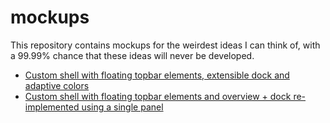 # mockups
This repository contains mockups for the weirdest ideas I can think of, with a 99.99% chance that these ideas will never be developed.

- [Custom shell with floating topbar elements, extensible dock and adaptive colors](https://www.figma.com/proto/PH9FdrFVjTkSUnMW56QEHh/Untitled?type=design&node-id=2-710&t=ocW5B7UHEOF4aKCY-0&scaling=scale-down&page-id=0%3A1&starting-point-node-id=2%3A710)
- [Custom shell with floating topbar elements and overview + dock re-implemented using a single panel](https://www.figma.com/proto/nmPABa9YxzGpg9nD8q1iOo/Untitled?type=design&node-id=1-1063&t=n82oQrHfd43rcm8u-1&scaling=scale-down&page-id=0%3A1&mode=design)
